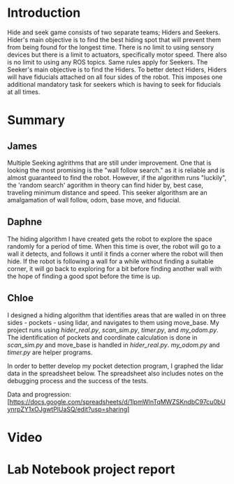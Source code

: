 # Introduction

Hide and seek game consists of two separate teams; Hiders and Seekers. Hider's main objective is to find the best hiding spot that will prevent them from being found for the longest time. There is no limit to using sensory devices but there is a limit to actuators, specifically motor speed. There also is no limit to using any ROS topics. Same rules apply for Seekers. The Seeker's main objective is to find the Hiders. To better detect Hiders, Hiders will have fiducials attached on all four sides of the robot. This imposes one additional mandatory task for seekers which is having to seek for fiducials at all times.


# Summary
## James
Multiple Seeking aglrithms that are still under improvement. One that is looking the most promising is the "wall follow search." as it is reliable and is almost guaranteed to find the robot. However, if the algorithm runs "luckily", the 'random search' agorithm in theory can find hider by, best case, traveling minimum distance and speed. This seeker algorithsm are an amalgamation of wall follow, odom, base move, and fiducial.
## Daphne
The hiding algorithm I have created gets the robot to explore the space randomly for a period of time. When this time is over, the robot will go to a wall it detects, and follows it until it finds a corner where the robot will then hide. If the robot is following a wall for a while without finding a suitable corner, it will go back to exploring for a bit before finding another wall with the hope of finding a good spot before the time is up.
## Chloe
I designed a hiding algorithm that identifies areas that are walled in on three sides - pockets - using lidar, and navigates to them using move_base. My project runs using *hider_real.py*, *scan_sim.py*, *timer.py*, and *my_odom.py*. The identification of pockets and coordinate calculation is done in *scan_sim.py* and move_base is handled in *hider_real.py*. *my_odom.py* and *timer.py* are helper programs.

In order to better develop my pocket detection program, I graphed the lidar data in the spreadsheet below. The spreadsheet also includes notes on the debugging process and the success of the tests.

Data and progression: [https://docs.google.com/spreadsheets/d/1lpmWlnTqMWZSKndbC97cu0bUynrpZY1xOJgwtPlUaSQ/edit?usp=sharing]


# Video
# Lab Notebook project report
